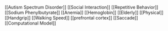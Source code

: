 [[Autism Spectrum Disorder]]
[[Social Interaction]]
[[Repetitive Behavior]]
[[Sodium Phenylbutyrate]]
[[Anemia]]
[[Hemoglobin]]
[[Elderly]]
[[Physical]]
[[Handgrip]]
[[Walking Speed]]
[[prefrontal cortex]]
[[Saccade]]
[[Computational Model]]
